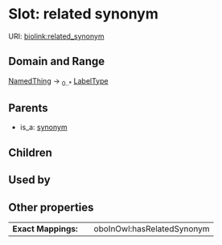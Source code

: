 
# Slot: related synonym




URI: [biolink:related_synonym](https://w3id.org/biolink/vocab/related_synonym)


## Domain and Range

[NamedThing](NamedThing.md) &#8594;  <sub>0..\*</sub> [LabelType](types/LabelType.md)

## Parents

 *  is_a: [synonym](synonym.md)

## Children


## Used by


## Other properties

|  |  |  |
| --- | --- | --- |
| **Exact Mappings:** | | oboInOwl:hasRelatedSynonym |

